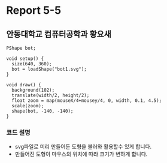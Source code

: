 # Report 5-5
## 안동대학교 컴퓨터공학과 황요새
```
PShape bot;

void setup() {
  size(640, 360);
  bot = loadShape("bot1.svg");
} 

void draw() {
  background(102);
  translate(width/2, height/2);
  float zoom = map(mouseX/4+mousey/4, 0, width, 0.1, 4.5);
  scale(zoom);
  shape(bot, -140, -140);
}

```

### 코드 설명
* svg파일로 미리 만들어둔 도형을 불러와 활용할수 있게 합니다.
* 만들어진 도형이 마우스의 위치에 따라 크기가 변하게 합니다.
